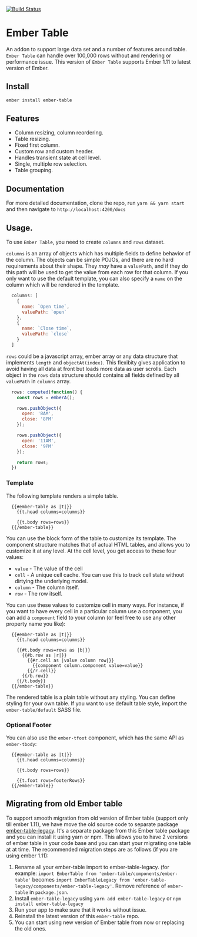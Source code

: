 [![Build Status](https://travis-ci.org/Addepar/ember-table.svg?branch=master)](https://travis-ci.org/Addepar/ember-table)

# Ember Table

An addon to support large data set and a number of features around table. `Ember Table` can
handle over 100,000 rows without and rendering or performance issue. This version of `Ember Table`
supports Ember 1.11 to latest version of Ember.

## Install

```bash
ember install ember-table
```

## Features
- Column resizing, column reordering.
- Table resizing.
- Fixed first column.
- Custom row and custom header.
- Handles transient state at cell level.
- Single, multiple row selection.
- Table grouping.

## Documentation

For more detailed documentation, clone the repo, run `yarn && yarn start` and then navigate to `http://localhost:4200/docs`

## Usage.

To use `Ember Table`, you need to create `columns` and `rows` dataset.

`columns` is an array of objects which has multiple fields to define behavior of the column.
The objects can be simple POJOs, and there are no hard requirements about their shape.
They _may_ have a `valuePath`, and if they do this path will be used to get the value from
each row for that column. If you only want to use the default template, you can also
specify a `name` on the column which will be rendered in the template.

```javascript
  columns: [
    {
      name: `Open time`,
      valuePath: `open`
    },
    {
      name: `Close time`,
      valuePath: `close`
    }
  ]
```

`rows` could be a javascript array, ember array or any data structure that implements `length` and
`objectAt(index)`. This flexibity gives application to avoid having all data at front but loads more
data as user scrolls. Each object in the `rows` data structure should contains all fields defined
by all `valuePath` in `columns` array.

```javascript
  rows: computed(function() {
    const rows = emberA();

    rows.pushObject({
      open: '8AM',
      close: '8PM'
    });

    rows.pushObject({
      open: '11AM',
      close: '9PM'
    });

    return rows;
  })
```

### Template

The following template renders a simple table.

```
  {{#ember-table as |t|}}
    {{t.head columns=columns}}

    {{t.body rows=rows}}
  {{/ember-table}}
```

You can use the block form of the table to customize its template. The component
structure matches that of actual HTML tables, and allows you to customize it at
any level. At the cell level, you get access to these four values:

* `value` - The value of the cell
* `cell` - A unique cell cache. You can use this to track cell state without
  dirtying the underlying model.
* `column` - The column itself.
* `row` - The row itself.

You can use these values to customize cell in many ways. For instance, if you
want to have every cell in a particular column use a component, you can add a
`component` field to your column (or feel free to use any other property name
you like):

```
  {{#ember-table as |t|}}
    {{t.head columns=columns}}

    {{#t.body rows=rows as |b|}}
      {{#b.row as |r|}}
        {{#r.cell as |value column row|}}
          {{component column.component value=value}}
        {{/r.cell}}
      {{/b.row}}
    {{/t.body}}
  {{/ember-table}}
```

The rendered table is a plain table without any styling. You can define styling for your own table.
If you want to use default table style, import the `ember-table/default` SASS file.

### Optional Footer

You can also use the `ember-tfoot` component, which has the same API as
`ember-tbody`:


```
  {{#ember-table as |t|}}
    {{t.head columns=columns}}

    {{t.body rows=rows}}

    {{t.foot rows=footerRows}}
  {{/ember-table}}
```


## Migrating from old Ember table
To support smooth migration from old version of Ember table (support only till ember 1.11), we have
move the old source code to separate package [ember-table-legacy](https://github.com/Addepar/ember-table-legacy).
It's a separate package from this Ember table package and you can install it using yarn or npm.
This allows you to have 2 versions of ember table in your code base and you can start your migrating
one table at at time. The recommended migration steps are as follows (if you are using ember 1.11):

1) Rename all your ember-table import to ember-table-legacy. (for example:
`import EmberTable from 'ember-table/components/ember-table'` becomes
`import EmberTableLegacy from 'ember-table-legacy/components/ember-table-legacy'`. Remove reference
of `ember-table` in `package.json`.
2) Install `ember-table-legacy` using `yarn add ember-table-legacy` or `npm install ember-table-legacy`
3) Run your app to make sure that it works without issue.
4) Reinstall the latest version of this `ember-table` repo.
5) You can start using new version of Ember table from now or replacing the old ones.
